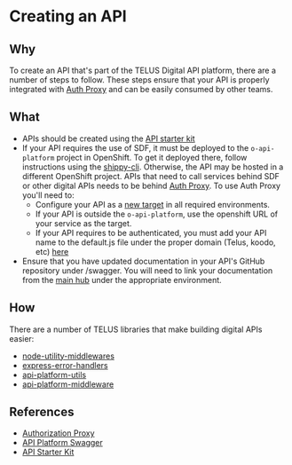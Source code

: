 # Creating an API

## Why

To create an API that's part of the TELUS Digital API platform, there are a number of steps to follow. These steps ensure that your API is properly integrated with [Auth Proxy](authorization-proxy.md) and can be easily consumed by other teams.

## What

* APIs should be created using the [API starter kit](https://github.com/telus/api-starter-kit)
* If your API requires the use of SDF, it must be deployed to the `o-api-platform` project in OpenShift. To get it deployed there, follow instructions using the [shippy-cli](https://github.com/telus/shippy-cli). Otherwise, the API may be hosted in a different OpenShift project.
APIs that need to call services behind SDF or other digital APIs needs to be behind [Auth Proxy](authorization-proxy.md). To use Auth Proxy you'll need to:
  * Configure your API as a [new target](https://github.com/telus/authorization-proxy/tree/master/src/config/application-wide) in all required environments.
  * If your API is outside the `o-api-platform`, use the openshift URL of your service as the target.
  * If your API requires to be authenticated, you must add your API name to the default.js file under the proper domain (Telus, koodo, etc) [here](https://github.com/telus/authorization-proxy/blob/master/src/config/request-context)
* Ensure that you have updated documentation in your API's GitHub repository under /swagger.
You will need to link your documentation from the [main hub](https://github.com/telus/api-platform-docs/tree/master/src/config) under the appropriate environment.

## How

There are a number of TELUS libraries that make building digital APIs easier:
* [node-utility-middlewares](https://github.com/telus/node-utility-middlewares)
* [express-error-handlers](https://github.com/telus/express-error-handlers)
* [api-platform-utils](https://github.com/telus/api-platform-utils)
* [api-platform-middleware](https://github.com/telus/api-platform-middleware)


## References

- [Authorization Proxy](authorization-proxy.md)
- [API Platform Swagger](https://www.telus.com/api-platform/home/)
- [API Starter Kit](https://github.com/telus/api-starter-kit)
